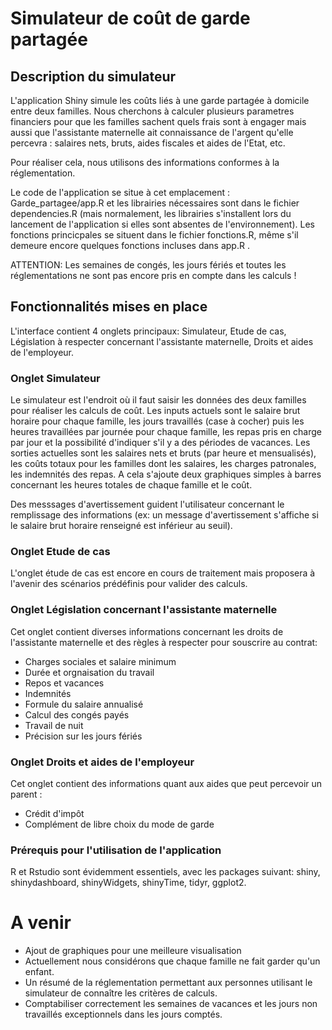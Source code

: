 # Simulateur de coût de garde partagée

## Description du simulateur

L'application Shiny simule les coûts liés à une garde partagée à domicile entre deux familles. Nous cherchons à calculer plusieurs parametres financiers pour que les familles sachent quels frais sont à engager mais aussi que l'assistante maternelle ait connaissance de l'argent qu'elle percevra : salaires nets, bruts, aides fiscales et aides de l'Etat, etc.

Pour réaliser cela, nous utilisons des informations conformes à la réglementation.
 
Le code de l'application se situe à cet emplacement : Garde_partagee/app.R et les librairies nécessaires sont dans le fichier dependencies.R (mais normalement, les librairies s'installent lors du lancement de l'application si elles sont absentes de l'environnement). Les fonctions princicpales se situent dans le fichier fonctions.R, même s'il demeure encore quelques fonctions incluses dans app.R . 

ATTENTION: Les semaines de congés, les jours fériés et toutes les réglementations ne sont pas encore pris en compte dans les calculs !

## Fonctionnalités mises en place

L'interface contient 4 onglets principaux:  Simulateur, Etude de cas, Législation à respecter concernant l'assistante maternelle, Droits et aides de l'employeur. 

### Onglet Simulateur

Le simulateur est l'endroit où il faut saisir les données des deux familles pour réaliser les calculs de coût. 
Les inputs actuels sont le salaire brut horaire pour chaque famille, les jours travaillés (case à cocher) puis les heures travaillées par journée pour chaque famille, les repas pris en charge par jour et la possibilité d'indiquer s'il y a des périodes de vacances.
Les sorties actuelles sont les salaires nets et bruts (par heure et mensualisés), les coûts totaux pour les familles dont les salaires, les charges patronales, les indemnités des repas. 
A cela s'ajoute deux graphiques simples à barres concernant les heures totales de chaque famille et le coût.

Des messsages d'avertissement guident l'utilisateur concernant le remplissage des informations (ex: un message d'avertissement s'affiche si le salaire brut horaire renseigné est inférieur au seuil).

### Onglet Etude de cas

L'onglet étude de cas est encore en cours de traitement mais proposera à l'avenir des scénarios prédéfinis pour valider des calculs. 

### Onglet Législation concernant l'assistante maternelle 

Cet onglet contient diverses informations concernant les droits de l'assistante maternelle et des règles à respecter pour souscrire au contrat: 
- Charges sociales et salaire minimum 
- Durée et orgnaisation du travail 
- Repos et vacances 
- Indemnités
- Formule du salaire annualisé 
- Calcul des congés payés 
- Travail de nuit 
- Précision sur les jours fériés

### Onglet Droits et aides de l'employeur

Cet onglet contient des informations quant aux aides que peut percevoir un parent : 
- Crédit d'impôt 
- Complément de libre choix du mode de garde 

### Prérequis pour l'utilisation de l'application

R et Rstudio sont évidemment essentiels, avec les packages suivant: shiny, shinydashboard, shinyWidgets, shinyTime, tidyr, ggplot2.

# A venir
- Ajout de graphiques pour une meilleure visualisation
-   Actuellement nous considérons que chaque famille ne fait garder qu'un enfant.
-   Un résumé de la réglementation permettant aux personnes utilisant le simulateur de connaître les critères de calculs.
- Comptabiliser correctement les semaines de vacances et les jours non travaillés exceptionnels dans les jours comptés.



